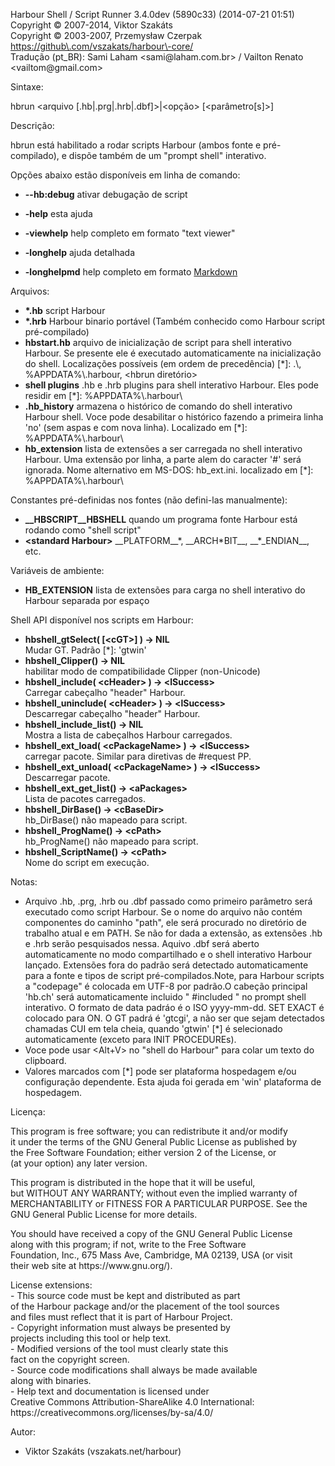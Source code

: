 Harbour Shell / Script Runner 3\.4\.0dev \(5890c33\) \(2014\-07\-21 01:51\)  
Copyright &copy; 2007\-2014, Viktor Szakáts  
Copyright &copy; 2003\-2007, Przemysław Czerpak  
<https://github\.com/vszakats/harbour\-core/>  
Tradução \(pt\_BR\): Sami Laham &lt;sami@laham\.com\.br&gt; / Vailton Renato &lt;vailtom@gmail\.com&gt;  

Sintaxe:  
  
  hbrun &lt;arquivo \[\.hb|\.prg|\.hrb|\.dbf\]&gt;|&lt;opção&gt; \[&lt;parâmetro\[s\]&gt;\]  
  
Descrição:  


  hbrun está habilitado a rodar scripts Harbour \(ambos fonte e pré\-compilado\), e dispõe também de um "prompt shell" interativo\.
  
Opções abaixo estão disponíveis em linha de comando:  


 - **\-\-hb:debug** ativar debugação de script


 - **\-help** esta ajuda
 - **\-viewhelp** help completo em formato "text viewer"
 - **\-longhelp** ajuda detalhada
 - **\-longhelpmd** help completo em formato [Markdown](https://daringfireball.net/projects/markdown/)
  
Arquivos:  


 - **\*\.hb** script Harbour
 - **\*\.hrb** Harbour binario portável \(Também conhecido como Harbour script pré\-compilado\)
 - **hbstart\.hb** arquivo de inicialização de script para shell interativo Harbour\. Se presente ele é executado automaticamente na inicialização do shell\. Localizações possíveis \(em ordem de precedência\) \[\*\]: \.\\, %APPDATA%\\\.harbour, &lt;hbrun diretório&gt;
 - **shell plugins** \.hb e \.hrb plugins para shell interativo Harbour\. Eles pode residir em \[\*\]: %APPDATA%\\\.harbour\\
 - **\.hb\_history** armazena o histórico de comando do shell interativo Harbour shell\. Voce pode desabilitar o histórico fazendo a primeira linha 'no' \(sem aspas e com nova linha\)\. Localizado em \[\*\]: %APPDATA%\\\.harbour\\
 - **hb\_extension** lista de extensões a ser carregada no shell interativo Harbour\. Uma extensão por linha, a parte alem do caracter '\#' será ignorada\. Nome alternativo em MS\-DOS: hb\_ext\.ini\. localizado em \[\*\]: %APPDATA%\\\.harbour\\


Constantes pré\-definidas nos fontes \(não defini\-las manualmente\):


 - **\_\_HBSCRIPT\_\_HBSHELL** quando um programa fonte Harbour está rodando como "shell script"
 - **&lt;standard Harbour&gt;** \_\_PLATFORM\_\_\*, \_\_ARCH\*BIT\_\_, \_\_\*\_ENDIAN\_\_, etc\.
  
Variáveis ​​de ambiente:  


 - **HB\_EXTENSION** lista de extensões para carga no shell interativo do Harbour separada por espaço
  
Shell API disponível nos scripts em Harbour:  


 - **hbshell\_gtSelect\( \[&lt;cGT&gt;\] \) \-&gt; NIL**  
Mudar GT\. Padrão \[\*\]: 'gtwin'
 - **hbshell\_Clipper\(\) \-&gt; NIL**  
habilitar modo de compatibilidade Clipper \(non\-Unicode\)
 - **hbshell\_include\( &lt;cHeader&gt; \) \-&gt; &lt;lSuccess&gt;**  
Carregar cabeçalho "header" Harbour\.
 - **hbshell\_uninclude\( &lt;cHeader&gt; \) \-&gt; &lt;lSuccess&gt;**  
Descarregar cabeçalho "header" Harbour\.
 - **hbshell\_include\_list\(\) \-&gt; NIL**  
Mostra a lista de cabeçalhos Harbour carregados\.
 - **hbshell\_ext\_load\( &lt;cPackageName&gt; \) \-&gt; &lt;lSuccess&gt;**  
carregar pacote\. Similar para diretivas de \#request PP\.
 - **hbshell\_ext\_unload\( &lt;cPackageName&gt; \) \-&gt; &lt;lSuccess&gt;**  
Descarregar pacote\.
 - **hbshell\_ext\_get\_list\(\) \-&gt; &lt;aPackages&gt;**  
Lista de pacotes carregados\.
 - **hbshell\_DirBase\(\) \-&gt; &lt;cBaseDir&gt;**  
hb\_DirBase\(\) não mapeado para script\.
 - **hbshell\_ProgName\(\) \-&gt; &lt;cPath&gt;**  
hb\_ProgName\(\) não mapeado para script\.
 - **hbshell\_ScriptName\(\) \-&gt; &lt;cPath&gt;**  
Nome do script em execução\.
  
Notas:  


  - Arquivo \.hb, \.prg, \.hrb ou \.dbf passado como primeiro parâmetro será executado como script Harbour\. Se o nome do arquivo não contém componentes do caminho "path", ele será procurado no diretório de trabalho atual e em PATH\. Se não for dada a extensão, as extensões \.hb e \.hrb serão pesquisados nessa\. Aquivo \.dbf será aberto automaticamente no modo compartilhado e o shell interativo Harbour lançado\. Extensões fora do padrão será detectado automaticamente para a fonte e tipos de script pré\-compilados\.Note, para Harbour scripts a "codepage" é colocada em UTF\-8 por padrão\.O cabeção principal 'hb\.ch' será automaticamente incluido " \#included " no prompt shell interativo\. O formato de data padráo é o ISO yyyy\-mm\-dd\. SET EXACT é colocado para ON\. O GT padrá é 'gtcgi', a não ser que sejam detectados chamadas CUI em tela cheia, quando 'gtwin' \[\*\] é selecionado automaticamente \(exceto para INIT PROCEDUREs\)\.
  - Voce pode usar &lt;Alt\+V&gt; no "shell do Harbour" para colar um texto do clipboard\.
  - Valores marcados com \[\*\] pode ser plataforma hospedagem e/ou configuração dependente\. Esta ajuda foi gerada em 'win' plataforma de hospedagem\.
  
Licença:  


  This program is free software; you can redistribute it and/or modify  
it under the terms of the GNU General Public License as published by  
the Free Software Foundation; either version 2 of the License, or  
\(at your option\) any later version\.  
  
This program is distributed in the hope that it will be useful,  
but WITHOUT ANY WARRANTY; without even the implied warranty of  
MERCHANTABILITY or FITNESS FOR A PARTICULAR PURPOSE\.  See the  
GNU General Public License for more details\.  
  
You should have received a copy of the GNU General Public License  
along with this program; if not, write to the Free Software  
Foundation, Inc\., 675 Mass Ave, Cambridge, MA 02139, USA \(or visit  
their web site at https://www\.gnu\.org/\)\.  
  
License extensions:  
  \- This source code must be kept and distributed as part  
    of the Harbour package and/or the placement of the tool sources  
    and files must reflect that it is part of Harbour Project\.  
  \- Copyright information must always be presented by  
    projects including this tool or help text\.  
  \- Modified versions of the tool must clearly state this  
    fact on the copyright screen\.  
  \- Source code modifications shall always be made available  
    along with binaries\.  
  \- Help text and documentation is licensed under  
    Creative Commons Attribution\-ShareAlike 4\.0 International:  
    https://creativecommons\.org/licenses/by\-sa/4\.0/  

  
Autor:  


 - Viktor Szakáts \(vszakats\.net/harbour\) 
